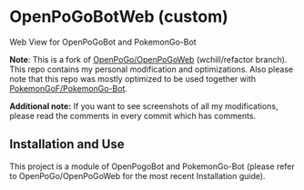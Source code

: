 # OpenPoGoBotWeb (custom)
Web View for OpenPoGoBot and PokemonGo-Bot

**Note**: This is a fork of [OpenPoGo/OpenPoGoWeb](https://github.com/OpenPoGo/OpenPoGoWeb/) (wchill/refactor branch). This repo contains my personal modification and optimizations. Also please note that this repo was mostly optimized to be used together with [PokemonGoF/PokemonGo-Bot](https://github.com/PokemonGoF/PokemonGo-Bot/).

**Additional note:** If you want to see screenshots of all my modifications, please read the comments in every commit which has comments.

## Installation and Use
This project is a module of OpenPogoBot and PokemonGo-Bot (please refer to OpenPoGo/OpenPoGoWeb for the most recent Installation guide).
